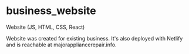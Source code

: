 # business_website
Website (JS, HTML, CSS, React)

Website was created for existing business.
It's also deployed with Netlify and is reachable at majorappliancerepair.info.
